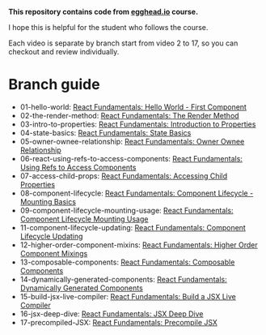 **This repository contains code from [egghead.io](https://egghead.io/courses/react-fundamentals) course.**

I hope this is helpful for the student who follows the course.

Each video is separate by branch start from video 2 to 17, so you can checkout and review individually.

# Branch guide
   * 01-hello-world: [React Fundamentals: Hello World - First Component](https://egghead.io/lessons/react-hello-world-first-component)
   * 02-the-render-method: [React Fundamentals: The Render Method](https://egghead.io/lessons/react-the-render-method)
   * 03-intro-to-properties: [React Fundamentals: Introduction to Properties](https://egghead.io/lessons/react-introduction-to-properties)
   * 04-state-basics: [React Fundamentals: State Basics](https://egghead.io/lessons/react-state-basics)
   * 05-owner-ownee-relationship: [React Fundamentals: Owner Ownee Relationship](https://egghead.io/lessons/react-owner-ownee-relationship)
   * 06-react-using-refs-to-access-components: [React Fundamentals: Using Refs to Access Components](https://egghead.io/lessons/react-using-refs-to-access-components)
   * 07-access-child-props: [React Fundamentals: Accessing Child Properties](https://egghead.io/lessons/react-accessing-child-properties)
   * 08-component-lifecycle: [React Fundamentals: Component Lifecycle - Mounting Basics](https://egghead.io/lessons/react-component-lifecycle-mounting-basics)
   * 09-component-lifecycle-mounting-usage: [React Fundamentals: Component Lifecycle Mounting Usage](https://egghead.io/lessons/react-component-lifecycle-mounting-usage)
   * 11-component-lifecycle-updating: [React Fundamentals: Component Lifecycle Updating](https://egghead.io/lessons/react-component-lifecycle-updating)
   * 12-higher-order-component-mixins: [React Fundamentals: Higher Order Component Mixings](https://egghead.io/lessons/react-react-fundamentals-higher-order-components-replaces-mixins)
   * 13-composable-components: [React Fundamentals: Composable Components](https://egghead.io/lessons/react-composable-components)
   * 14-dynamically-generated-components: [React Fundamentals: Dynamically Generated Components](https://egghead.io/lessons/react-dynamically-generated-components)
   * 15-build-jsx-live-compiler: [React Fundamentals: Build a JSX Live Compiler](https://egghead.io/lessons/build-a-jsx-live-compiler)
   * 16-jsx-deep-dive: [React Fundamentals: JSX Deep Dive](https://egghead.io/lessons/jsx-deep-dive)
   * 17-precompiled-JSX: [React Fundamentals: Precompile JSX](https://egghead.io/lessons/precompile-jsx)